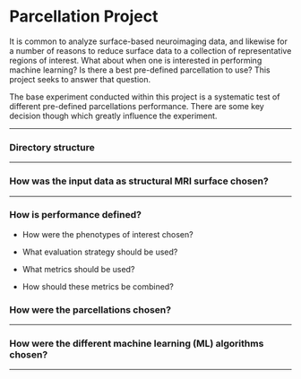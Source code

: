 # Parcellation Project

It is common to analyze surface-based neuroimaging data, and likewise for a number of reasons to reduce surface data to a collection of representative regions of interest. What about when one is interested in performing machine learning? Is there a best pre-defined parcellation to use? This project seeks to answer that question.

The base experiment conducted within this project is a systematic test of different pre-defined parcellations performance. There are some key decision though which greatly influence the experiment.

-----

### Directory structure


-----


### How was the input data as structural MRI surface chosen?

----

### How is performance defined?

- How were the phenotypes of interest chosen?

- What evaluation strategy should be used?
  
- What metrics should be used?
  
- How should these metrics be combined?


### How were the parcellations chosen?

----

### How were the different machine learning (ML) algorithms chosen?


----
